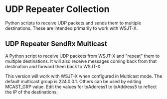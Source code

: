 # UDP Repeater Collection
Python scripts to receive UDP packets and sends them to multiple destinations.  These are intended primarily to work with WSJT-X.

## UDP Repeater SendRx Multicast
A Python script to receive UDP packets from WSJT-X and "repeat" them to multiple destinations.  It will also receive messages coming back from that destination and forward them back to WSJT-X.

This version will work with WSJT-X when configured in Multicast mode.  The default multicast group is 224.0.0.1.  Others can be used by editing MCAST_GRP value.  Edit the values for txAddress1 to txAddress5 to reflect the IP of the destinations.

